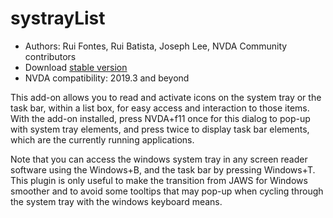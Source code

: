 # systrayList #

*   Authors: Rui Fontes, Rui Batista, Joseph Lee, NVDA Community
    contributors
*   Download [stable version][1]
*   NVDA compatibility: 2019.3 and beyond

This add-on allows you to read and activate icons on the system tray or the
task bar, within a list box, for easy access and interaction to those
items. With the add-on installed, press NVDA+f11 once for this dialog to
pop-up with system tray elements, and press twice to display task bar
elements, which are the currently running applications.

Note that you can access the windows system tray in any screen reader
software using the Windows+B, and the task bar by pressing Windows+T. This
plugin is only useful to make the transition from JAWS for Windows smoother
and to avoid some tooltips that may pop-up when cycling through the system
tray with the windows keyboard means.

[1]: https://github.com/ruifontes/systrayList/releases/download/2024.01.07/systrayList-2024.01.07.nvda-addon
